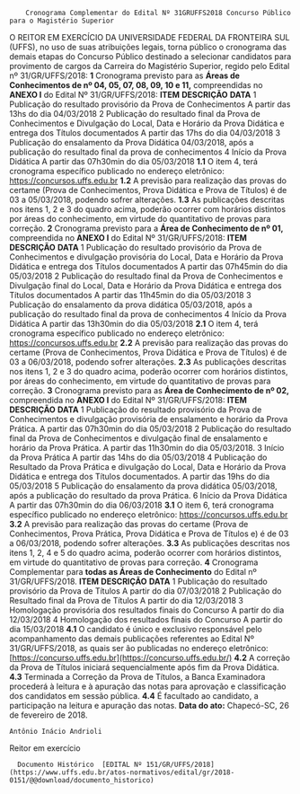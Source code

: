         Cronograma Complementar do Edital Nº 31GRUFFS2018 Concurso Público para o Magistério Superior  

 O REITOR EM EXERCÍCIO DA UNIVERSIDADE FEDERAL DA FRONTEIRA SUL (UFFS), no uso de suas atribuições legais, torna público o cronograma das demais etapas do Concurso Público destinado a selecionar candidatos para provimento de cargos da Carreira do Magistério Superior, regido pelo Edital nº 31/GR/UFFS/2018:     **1** Cronograma previsto para as **Áreas de Conhecimentos de nº 04, 05, 07, 08, 09, 10 e 11,** compreendidas no **ANEXO I** do Edital Nº 31/GR/UFFS/2018:      **ITEM**      **DESCRIÇÃO**      **DATA**       1    Publicação do resultado provisório da Prova de Conhecimentos    A partir das 13hs do dia 04/03/2018      2    Publicação do resultado final da Prova de Conhecimentos e Divulgação do Local, Data e Horário da Prova Didática e entrega dos Títulos documentados    A partir das 17hs do dia 04/03/2018      3    Publicação do ensalamento da Prova Didática    04/03/2018, após a publicação do resultado final da prova de conhecimentos      4    Início da Prova Didática    A partir das 07h30min do dia 05/03/2018      **1.1** O item 4, terá cronograma específico publicado no endereço eletrônico: https://concursos.uffs.edu.br   **1.2** A previsão para realização das provas do certame (Prova de Conhecimentos, Prova Didática e Prova de Títulos) é de 03 a 05/03/2018, podendo sofrer alterações.   **1.3** As publicações descritas nos itens 1, 2 e 3 do quadro acima, poderão ocorrer com horários distintos por áreas do conhecimento, em virtude do quantitativo de provas para correção.     **2** Cronograma previsto para a **Área de Conhecimento de nº 01,** compreendida no **ANEXO I** do Edital Nº 31/GR/UFFS/2018:      **ITEM**      **DESCRIÇÃO**      **DATA**       1    Publicação do resultado provisório da Prova de Conhecimentos e divulgação provisória do Local, Data e Horário da Prova Didática e entrega dos Títulos documentados    A partir das 07h45min do dia 05/03/2018      2    Publicação do resultado final da Prova de Conhecimentos e Divulgação final do Local, Data e Horário da Prova Didática e entrega dos Títulos documentados    A partir das 11h45min do dia 05/03/2018      3    Publicação do ensalamento da prova didática    05/03/2018, após a publicação do resultado final da prova de conhecimentos      4    Início da Prova Didática    A partir das 13h30min do dia 05/03/2018      **2.1** O item 4, terá cronograma específico publicado no endereço eletrônico: https://concursos.uffs.edu.br   **2.2** A previsão para realização das provas do certame (Prova de Conhecimentos, Prova Didática e Prova de Títulos) é de 03 a 06/03/2018, podendo sofrer alterações.   **2.3** As publicações descritas nos itens 1, 2 e 3 do quadro acima, poderão ocorrer com horários distintos, por áreas do conhecimento, em virtude do quantitativo de provas para correção.     **3** Cronograma previsto para as **Área de Conhecimento de nº 02,** compreendida no **ANEXO I** do Edital Nº 31/GR/UFFS/2018:      **ITEM**      **DESCRIÇÃO**      **DATA**       1    Publicação do resultado provisório da Prova de Conhecimentos e divulgação provisória de ensalamento e horário da Prova Prática.    A partir das 07h30min do dia 05/03/2018      2    Publicação do resultado final da Prova de Conhecimentos e divulgação final de ensalamento e horário da Prova Prática.    A partir das 11h30min do dia 05/03/2018.      3    Início da Prova Prática    A partir das 14hs do dia 05/03/2018      4    Publicação do Resultado da Prova Prática e divulgação do Local, Data e Horário da Prova Didática e entrega dos Títulos documentados.    A partir das 19hs do dia 05/03/2018      5    Publicação do ensalamento da prova didática    05/03/2018, após a publicação do resultado da prova Prática.      6    Início da Prova Didática    A partir das 07h30min do dia 06/03/2018      **3.1** O item 6, terá cronograma específico publicado no endereço eletrônico: https://concursos.uffs.edu.br   **3.2** A previsão para realização das provas do certame (Prova de Conhecimentos, Prova Prática, Prova Didática e Prova de Títulos e) é de 03 a 06/03/2018, podendo sofrer alterações.   **3.3** As publicações descritas nos itens 1, 2, 4 e 5 do quadro acima, poderão ocorrer com horários distintos, em virtude do quantitativo de provas para correção.     **4** Cronograma Complementar para **todas as Áreas de Conhecimento** do Edital nº 31/GR/UFFS/2018.       **ITEM**      **DESCRIÇÃO**      **DATA**       1    Publicação do resultado provisório da Prova de Títulos    A partir do dia 07/03/2018      2    Publicação do Resultado final da Prova de Títulos    A partir do dia 12/03/2018      3    Homologação provisória dos resultados finais do Concurso    A partir do dia 12/03/2018      4    Homologação dos resultados finais do Concurso    A partir do dia 15/03/2018      **4.1** O candidato é único e exclusivo responsável pelo acompanhamento das demais publicações referentes ao Edital Nº 31/GR/UFFS/2018, as quais ser ão publicadas no endereço eletrônico: [https://concurso.uffs.edu.br](https://concurso.uffs.edu.br/)    **4.2** A correção da Prova de Títulos iniciará sequencialmente após fim da Prova Didática.   **4.3** Terminada a Correção da Prova de Títulos, a Banca Examinadora procederá à leitura e à apuração das notas para aprovação e classificação dos candidatos em sessão pública.   **4.4** É facultado ao candidato, a participação na leitura e apuração das notas.       **Data do ato:** Chapecó-SC, 26 de fevereiro de 2018.   
 

    Antônio Inácio Andrioli   
 Reitor em exercício 

      Documento Histórico  [EDITAL Nº 151/GR/UFFS/2018](https://www.uffs.edu.br/atos-normativos/edital/gr/2018-0151/@@download/documento_historico)     
      